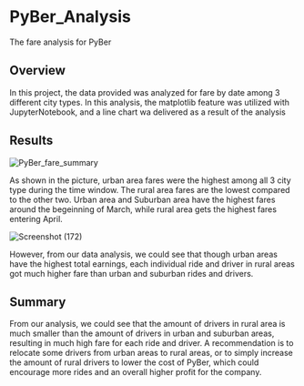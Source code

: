 # PyBer_Analysis
The fare analysis for PyBer 

## Overview
In this project, the data provided was analyzed for fare by date among 3 different city types. In this analysis, the matplotlib feature was utilized with JupyterNotebook, and a line chart wa delivered as a result of the analysis

## Results
![PyBer_fare_summary](https://user-images.githubusercontent.com/107438409/180711190-7e654f1a-9546-4820-942c-43003b009530.png)

As shown in the picture, urban area fares were the highest among all 3 city type during the time window. The rural area fares are the lowest compared to the other two. Urban area and Suburban area have the highest fares around the begeinning of March, while rural area gets the highest fares entering April.

![Screenshot (172)](https://user-images.githubusercontent.com/107438409/180712217-184e9fd2-ff62-49e3-bc3a-7e9a1af46bce.png)

However, from our data analysis, we could see that though urban areas have the highest total earnings, each individual ride and driver in rural areas got much higher fare than urban and suburban rides and drivers.

## Summary
From our analysis, we could see that the amount of drivers in rural area is much smaller than the amount of drivers in urban and suburban areas, resulting in much high fare for each ride and driver. A recommendation is to relocate some drivers from urban areas to rural areas, or to simply increase the amount of rural drivers to lower the cost of PyBer, which could encourage more rides and an overall higher profit for the company. 
